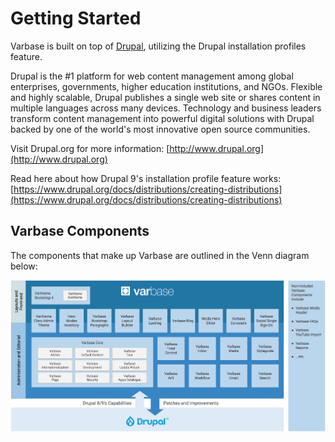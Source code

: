 # Getting Started

Varbase is built on top of [Drupal](https://www.drupal.org), utilizing the Drupal installation profiles feature.

Drupal is the #1 platform for web content management among global enterprises, governments, higher education institutions, and NGOs. Flexible and highly scalable, Drupal publishes a single web site or shares content in multiple languages across many devices. Technology and business leaders transform content management into powerful digital solutions with Drupal backed by one of the world's most innovative open source communities.

Visit Drupal.org for more information: [http://www.drupal.org](http://www.drupal.org)

Read here about how Drupal 9's installation profile feature works: [https://www.drupal.org/docs/distributions/creating-distributions](https://www.drupal.org/docs/distributions/creating-distributions)

## Varbase Components

The components that make up Varbase are outlined in the Venn diagram below:

![Click on the image to enlarge](<../.gitbook/assets/varbase components.png>)

